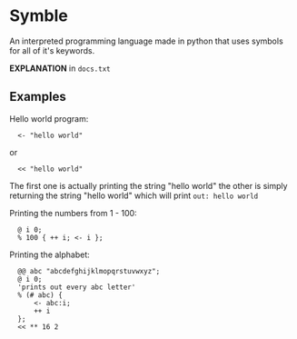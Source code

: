 # Symble
An interpreted programming language made in python that uses symbols for all of it's keywords.

**EXPLANATION** in `docs.txt`

## Examples

Hello world program:
```
  <- "hello world"
```
or
```
  << "hello world"
```
The first one is actually printing the string "hello world" the other is simply returning the string "hello world" which will print `out: hello world `

Printing the numbers from 1 - 100:
```
  @ i 0;
  % 100 { ++ i; <- i };
```

Printing the alphabet:
```
  @@ abc "abcdefghijklmopqrstuvwxyz";
  @ i 0;
  'prints out every abc letter'
  % (# abc) {
      <- abc:i;
      ++ i
  };
  << ** 16 2
```

